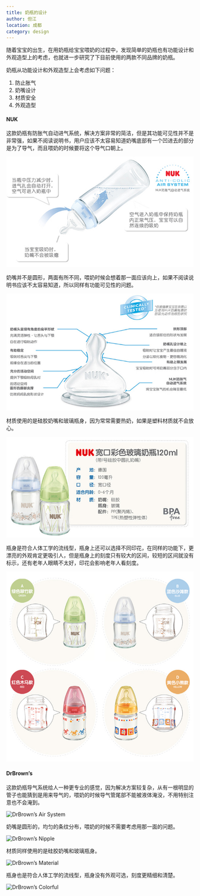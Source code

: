 ```yaml
---
title: 奶瓶的设计
author: 但江
location: 成都 
category: design
---
```


随着宝宝的出生，在用奶瓶给宝宝喂奶的过程中，发现简单的奶瓶也有功能设计和外观造型上的考虑，也就进一步研究了下目前使用的两款不同品牌的奶瓶。

奶瓶从功能设计和外观造型上会考虑如下问题：

1. 防止胀气
2. 奶嘴设计
3. 材质安全
4. 外观造型

#### NUK

这款奶瓶有防胀气自动进气系统，解决方案非常的简洁，但是其功能可见性并不是非常强，如果不阅读说明书，用户应该不太容易知道奶嘴底部有一个凹进去的部分是为了导气，而且喂奶的时候要将这个导气口朝上。

![NUK Air System](/images/nuk-air-system.jpg)

奶嘴并不是圆形，两面有所不同，喂奶时候会想着那一面应该向上，如果不阅读说明书应该不太容易知道，所以同样有功能可见性的问题。

![NUK Nipple](/images/nuk-nipple.jpg)

材质使用的是硅胶奶嘴和玻璃瓶身，因为常常需要热奶，如果是塑料材质就不会放心。

![NUK Material](/images/nuk-material.jpg)

瓶身是符合人体工学的流线型，瓶身上还可以选择不同印花，在同样的功能下，更漂亮的外观肯定更吸引人，但是瓶身上的刻度只有较大的区间，较短的区间就没有标示，还有老年人眼睛不太好，印花会影响老年人看刻度。

![NUK Colorful](/images/nuk-colorful.jpg)

#### DrBrown’s

这款奶瓶导气系统给人一种更专业的感觉，因为解决方案较复杂，从有一根明显的管子也能猜到是用来导气的，喂奶的时候导气管尾部不能被液体淹没，不用特别注意也不会淹到。

![DrBrown’s Air System](/images/drbrown’s-air-system.jpg)

奶嘴是圆形的，均匀的条纹分布，喂奶的时候不需要考虑用那一面的问题。

![DrBrown’s Nipple](/images/drbrown’s-nipple.jpg)

材质同样使用的是硅胶奶嘴和玻璃瓶身。

![DrBrown’s Material](/images/drbrown’s-material.jpg)

瓶身也是符合人体工学的流线型，瓶身没有外观可选，刻度更精细和清楚。

![DrBrown’s Colorful](/images/drbrown’s-colorful.jpg)
